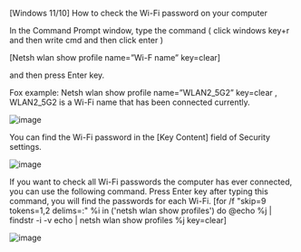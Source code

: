 [Windows 11/10] How to check the Wi-Fi password on your computer


In the Command Prompt window, type the command ( click windows key+r and then write cmd and then click enter )

[Netsh wlan show profile name=”Wi-F name” key=clear]

and then press Enter key.


Fox example: 
Netsh wlan show profile name=”WLAN2_5G2” key=clear
, WLAN2_5G2 is a Wi-Fi name that has been connected currently. 

![image](https://github.com/ensaronal/How-to-check-the-Wi-Fi-password-on-your-computer/assets/96106312/63f77c1b-a353-4fdb-b605-8e862f583b2e)


You can find the Wi-Fi password in the [Key Content] field of Security settings.

![image](https://github.com/ensaronal/How-to-check-the-Wi-Fi-password-on-your-computer/assets/96106312/93f1220f-dc64-46a5-9d26-919710c370a5)



If you want to check all Wi-Fi passwords the computer has ever connected, you can use the following command. Press Enter key after typing this command, you will find the passwords for each Wi-Fi.
[for /f "skip=9 tokens=1,2 delims=:" %i in ('netsh wlan show profiles') do @echo %j | findstr -i -v echo | netsh wlan show profiles %j key=clear]


![image](https://github.com/ensaronal/How-to-check-the-Wi-Fi-password-on-your-computer/assets/96106312/e370f3c8-fa54-4c2a-8711-db03a44e93b7)

